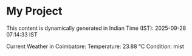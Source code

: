 # My Project

This content is dynamically generated in Indian Time (IST): 2025-09-28 07:14:33 IST


Current Weather in Coimbatore:
Temperature: 23.88 °C
Condition: mist
